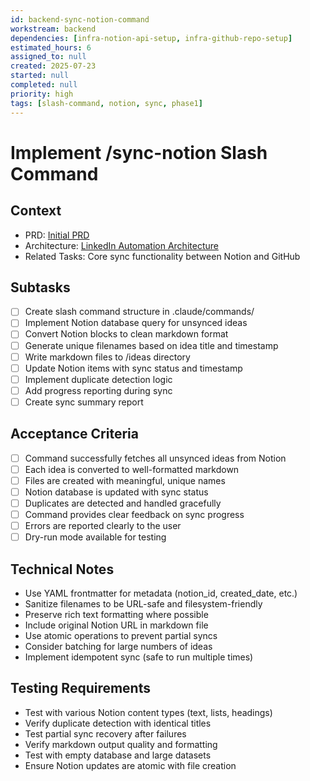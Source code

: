 ```yaml
---
id: backend-sync-notion-command
workstream: backend
dependencies: [infra-notion-api-setup, infra-github-repo-setup]
estimated_hours: 6
assigned_to: null
created: 2025-07-23
started: null
completed: null
priority: high
tags: [slash-command, notion, sync, phase1]
---
```


# Implement /sync-notion Slash Command

## Context
- PRD: [Initial PRD](../../../docs/product/initial-prd.md)
- Architecture: [LinkedIn Automation Architecture](../../../scratch/linkedin-automation-architecture.md)
- Related Tasks: Core sync functionality between Notion and GitHub

## Subtasks
- [ ] Create slash command structure in .claude/commands/
- [ ] Implement Notion database query for unsynced ideas
- [ ] Convert Notion blocks to clean markdown format
- [ ] Generate unique filenames based on idea title and timestamp
- [ ] Write markdown files to /ideas directory
- [ ] Update Notion items with sync status and timestamp
- [ ] Implement duplicate detection logic
- [ ] Add progress reporting during sync
- [ ] Create sync summary report

## Acceptance Criteria
- [ ] Command successfully fetches all unsynced ideas from Notion
- [ ] Each idea is converted to well-formatted markdown
- [ ] Files are created with meaningful, unique names
- [ ] Notion database is updated with sync status
- [ ] Duplicates are detected and handled gracefully
- [ ] Command provides clear feedback on sync progress
- [ ] Errors are reported clearly to the user
- [ ] Dry-run mode available for testing

## Technical Notes
- Use YAML frontmatter for metadata (notion_id, created_date, etc.)
- Sanitize filenames to be URL-safe and filesystem-friendly
- Preserve rich text formatting where possible
- Include original Notion URL in markdown file
- Use atomic operations to prevent partial syncs
- Consider batching for large numbers of ideas
- Implement idempotent sync (safe to run multiple times)

## Testing Requirements
- Test with various Notion content types (text, lists, headings)
- Verify duplicate detection with identical titles
- Test partial sync recovery after failures
- Verify markdown output quality and formatting
- Test with empty database and large datasets
- Ensure Notion updates are atomic with file creation